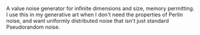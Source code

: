 A value noise generator for infinite dimensions and size, memory permitting. I use this in my generative art when I don't need the properties of Perlin noise, and want uniformly distributed noise that isn't just standard Pseudorandom noise.
